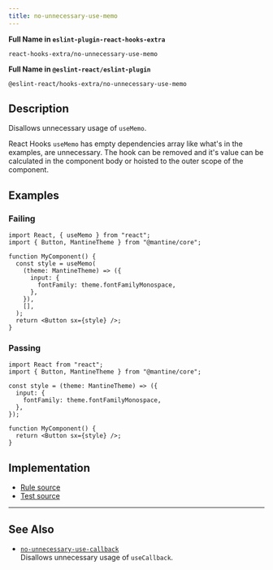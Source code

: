 ```yaml
---
title: no-unnecessary-use-memo
---
```


**Full Name in `eslint-plugin-react-hooks-extra`**

```plain copy
react-hooks-extra/no-unnecessary-use-memo
```

**Full Name in `@eslint-react/eslint-plugin`**

```plain copy
@eslint-react/hooks-extra/no-unnecessary-use-memo
```

## Description

Disallows unnecessary usage of `useMemo`.

React Hooks `useMemo` has empty dependencies array like what's in the examples, are unnecessary. The hook can be removed and it's value can be calculated in the component body or hoisted to the outer scope of the component.

## Examples

### Failing

```tsx
import React, { useMemo } from "react";
import { Button, MantineTheme } from "@mantine/core";

function MyComponent() {
  const style = useMemo(
    (theme: MantineTheme) => ({
      input: {
        fontFamily: theme.fontFamilyMonospace,
      },
    }),
    [],
  );
  return <Button sx={style} />;
}
```

### Passing

```tsx
import React from "react";
import { Button, MantineTheme } from "@mantine/core";

const style = (theme: MantineTheme) => ({
  input: {
    fontFamily: theme.fontFamilyMonospace,
  },
});

function MyComponent() {
  return <Button sx={style} />;
}
```

## Implementation

- [Rule source](https://github.com/Rel1cx/eslint-react/tree/main/packages/plugins/eslint-plugin-react-hooks-extra/src/rules/no-unnecessary-use-memo.ts)
- [Test source](https://github.com/Rel1cx/eslint-react/tree/main/packages/plugins/eslint-plugin-react-hooks-extra/src/rules/no-unnecessary-use-memo.spec.ts)

---

## See Also

- [`no-unnecessary-use-callback`](./hooks-extra-no-unnecessary-use-callback)\
  Disallows unnecessary usage of `useCallback`.
